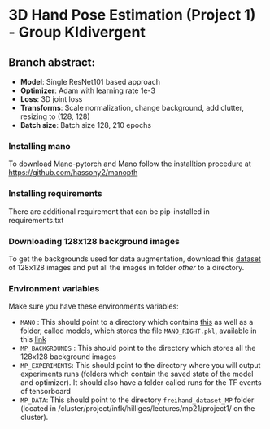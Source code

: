 # 3D Hand Pose Estimation (Project 1) - Group KIdivergent

## Branch abstract:
- **Model**: Single ResNet101 based approach
- **Optimizer**: Adam with learning rate 1e-3
- **Loss**: 3D joint loss
- **Transforms**: Scale normalization, change background, add clutter, resizing to (128, 128) 
- **Batch size**: Batch size 128, 210 epochs


### Installing mano
To download Mano-pytorch and Mano follow the installtion procedure at https://github.com/hassony2/manopth

### Installing requirements
There are additional requirement that can be pip-installed in requirements.txt

### Downloading 128x128 background images

To get the backgrounds used for data augmentation, download this [dataset](http://chaladze.com/l5/img/Linnaeus%205%20128X128.rar)  of 128x128 images and put all the images in folder _other_ to a directory.

### Environment variables

Make sure you have these environments variables:

- `MANO` : This should point to a directory which contains [this](https://github.com/hassony2/manopth/tree/master/mano)  as well as a folder, called models, which
stores the file `MANO_RIGHT.pkl`, available in this [link](https://mano.is.tue.mpg.de/downloads) 
- `MP_BACKGROUNDS` : This should point to the directory which stores all the 128x128 background images
- `MP_EXPERIMENTS`: This should point to the directory where you will output experiments runs (folders which contain the saved state of the model and optimizer). It should also have a folder called runs for the TF events of tensorboard
- `MP_DATA`: This should point to the directory `freihand_dataset_MP` folder (located in /cluster/project/infk/hilliges/lectures/mp21/project1/ on the cluster).
